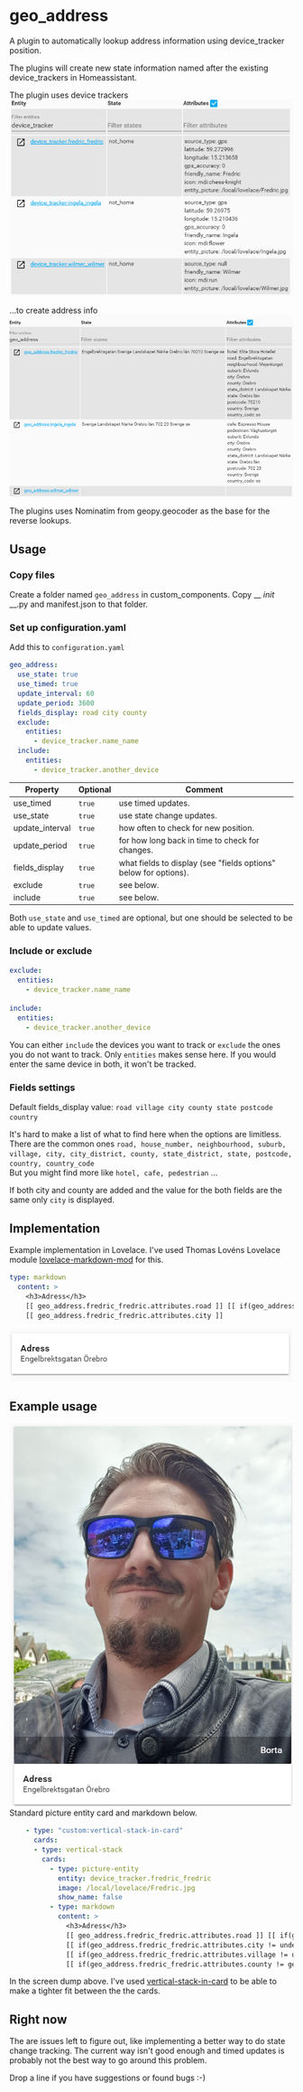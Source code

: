 # geo_address
A plugin to automatically lookup address information using device_tracker position.

The plugins will create new state information named after the existing device_trackers in Homeassistant.

The plugin uses device trackers<br/>
<img src="docs/device_trackers.png" alt="Device trackers"/>

...to create address info<br/>
<img src="docs/geo_address.png" alt="geo_address"/>


The plugins uses Nominatim from geopy.geocoder as the base for the reverse lookups.


## Usage

### Copy files
Create a folder named `geo_address` in custom_components. Copy __ _init_ __.py and manifest.json to that folder.

### Set up configuration.yaml

Add this to `configuration.yaml`

```yaml
geo_address:
  use_state: true
  use_timed: true  
  update_interval: 60
  update_period: 3600
  fields_display: road city county  
  exclude:
    entities:
      - device_tracker.name_name 
  include:
    entities:
      - device_tracker.another_device
```

| Property | Optional | Comment 
| -------- | -------- | ------
| use_timed | `true` |  use timed updates.
| use_state | `true` |  use state change updates.
| update_interval | `true` | how often to check for new position.
| update_period | `true` | for how long back in time to check for changes.
| fields_display | `true` |  what fields to display (see "fields options" below for options).
| exclude | `true` | see below.
| include | `true` | see below.

Both `use_state` and `use_timed` are optional, but one should be selected to be able to update values.

### Include or exclude
```yaml
exclude:
  entities:
    - device_tracker.name_name
   
include:
  entities:
    - device_tracker.another_device
```     

You can either `include` the devices you want to track or `exclude` the ones you do not want to track. Only `entities` makes sense here.
If you would enter the same device in both, it won't be tracked.
### Fields settings

Default fields_display value: `road village city county state postcode country`

It's hard to make a list of what to find here when the options are limitless.
There are the common ones `road, house_number, neighbourhood, suburb, village, city, city_district, county, state_district, state, postcode, country, country_code`<br/>
But you might find more like `hotel, cafe, pedestrian` ... 

If both city and county are added and the value for the both fields are the same only `city` is displayed.

## Implementation
Example implementation in Lovelace. I've used Thomas Lovéns Lovelace module <a href="https://github.com/thomasloven/lovelace-markdown-mod">lovelace-markdown-mod</a> for this. 
```yaml
type: markdown
  content: >
    <h3>Adress</h3>
    [[ geo_address.fredric_fredric.attributes.road ]] [[ if(geo_address.fredric_fredric.attributes.house_number != undefined, geo_address.fredric_fredric.attributes.house_number, "") ]]
    [[ geo_address.fredric_fredric.attributes.city ]] 
```

<img src="docs/address_card.png" alt="Address card"/>

## Example usage
<img src="docs/example.png" alt="Fredric address"/>
Standard picture entity card and markdown below. 

```yaml
    - type: "custom:vertical-stack-in-card"
      cards:
      - type: vertical-stack
        cards:
          - type: picture-entity
            entity: device_tracker.fredric_fredric
            image: /local/lovelace/Fredric.jpg
            show_name: false
          - type: markdown
            content: >
              <h3>Adress</h3>
              [[ geo_address.fredric_fredric.attributes.road ]] [[ if(geo_address.fredric_fredric.attributes.house_number != undefined, geo_address.fredric_fredric.attributes.house_number, "") ]]
              [[ if(geo_address.fredric_fredric.attributes.city != undefined, geo_address.fredric_fredric.attributes.city, "") ]]
              [[ if(geo_address.fredric_fredric.attributes.village != undefined, geo_address.fredric_fredric.attributes.village, "") ]]
              [[ if(geo_address.fredric_fredric.attributes.county != geo_address.fredric_fredric.attributes.city, geo_address.fredric_fredric.attributes.county, "") ]]  
```

In the screen dump above. I've used <a href="https://github.com/custom-cards/vertical-stack-in-card">vertical-stack-in-card</a> to be able to make a tighter fit between the the cards.

## Right now
The are issues left to figure out, like implementing a better way to do state change tracking. The current way isn't good enough and timed updates is probably not the best way to go around this problem. 

Drop a line if you have suggestions or found bugs :-)